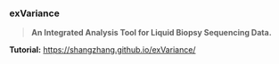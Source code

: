 ### exVariance

> **An Integrated Analysis Tool for Liquid Biopsy Sequencing Data.**

**Tutorial:** https://shangzhang.github.io/exVariance/
